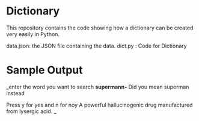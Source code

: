 # Dictionary
This repository contains the code showing how a dictionary can be created very easily in Python.

data.json: the JSON file containing the data.
dict.py : Code for Dictionary


# Sample Output
_enter the word you want to search **supermann-**
Did you mean superman instead

Press y for yes and n for noy
A powerful hallucinogenic drug manufactured from lysergic acid.
_
